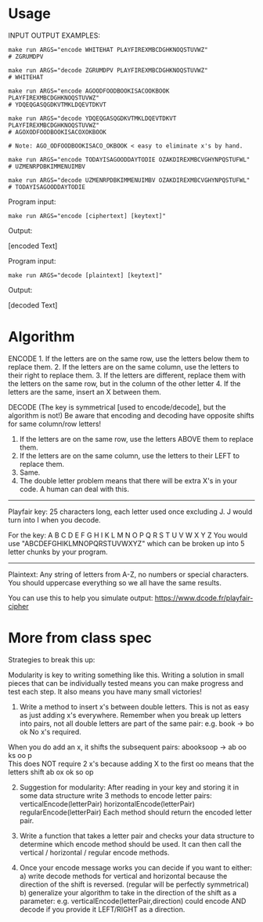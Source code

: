 # Usage
INPUT OUTPUT EXAMPLES:

    make run ARGS="encode WHITEHAT PLAYFIREXMBCDGHKNOQSTUVWZ"
    # ZGRUMDPV

    make run ARGS="decode ZGRUMDPV PLAYFIREXMBCDGHKNOQSTUVWZ"
    # WHITEHAT
    
    make run ARGS="encode AGOODFOODBOOKISACOOKBOOK PLAYFIREXMBCDGHKNOQSTUVWZ"
    # YDQEQGASQGDKVTMKLDQEVTDKVT

    make run ARGS="decode YDQEQGASQGDKVTMKLDQEVTDKVT PLAYFIREXMBCDGHKNOQSTUVWZ"
    # AGOXODFOODBOOKISACOXOKBOOK

    # Note: AGO_ODFOODBOOKISACO_OKBOOK < easy to eliminate x's by hand.

    make run ARGS="encode TODAYISAGOODDAYTODIE OZAKDIREXMBCVGHYNPQSTUFWL"
    # UZMENRPDBKIMMENUIMBV

    make run ARGS="decode UZMENRPDBKIMMENUIMBV OZAKDIREXMBCVGHYNPQSTUFWL"
    # TODAYISAGOODDAYTODIE


Program input:

    make run ARGS="encode [ciphertext] [keytext]"

Output:

[encoded Text]


Program input:

    make run ARGS="decode [plaintext] [keytext]"

Output:

[decoded Text]

# Algorithm

ENCODE
    1. If the letters are on the same row, use the letters below them to replace them.
    2. If the letters are on the same column, use the letters to their right to replace them.
    3. If the letters are different, replace them with the letters on the same row, but in the column of the other letter
    4. If the letters are the same, insert an X between them.

DECODE (The key is symmetrical [used to encode/decode], but the algorithm is not!)
Be aware that encoding and decoding have opposite shifts for same column/row letters!
 1. If the letters are on the same row, use the letters ABOVE them to replace them.
 2. If the letters are on the same column, use the letters to their LEFT to replace them.
 3. Same.
4. The double letter problem means that there will be extra X's in your code. A human can deal with this.

___
Playfair key: 25 characters long, each letter used once excluding J. J would turn into I when you decode. 

For the key:
A B C D E
F G H I K
L M N O P
Q R S T U
V W X Y Z
You would use "ABCDEFGHIKLMNOPQRSTUVWXYZ" which can be broken up into 5 letter chunks by your program.
___
Plaintext: Any string of letters from A-Z, no numbers or special characters. You should uppercase everything so we all have the same results. 


You can use this to help you simulate output:
https://www.dcode.fr/playfair-cipher 

# More from class spec

Strategies to break this up:

Modularity is key to writing something like this. Writing a solution in small pieces that can be individually tested means you can make progress and test each step. It also means you have many small victories!


1. Write a method to insert x's between double letters. This is not as easy as just adding x's everywhere. 
Remember when you break up letters into pairs, not all double letters are part of the same pair:
e.g.
book ->  bo  ok
No x's required.

When you do add an x, it shifts the subsequent pairs:
abooksoop -> ab oo ks oo p  
This does NOT require 2 x's because adding X to the first oo means that the letters shift
ab ox ok so op

2. Suggestion for modularity:  After reading in your key and storing it in some data structure write 3 methods to encode letter pairs:
verticalEncode(letterPair)
horizontalEncode(letterPair)
regularEncode(letterPair)
Each method should return the encoded letter pair.

3. Write a function that takes a letter pair and checks your data structure to determine which encode method should be used. It can then call the  vertical / horizontal / regular  encode methods.

4. Once your encode message works you can decide if you want to either:
a) write decode methods for vertical and horizontal because the direction of the shift is reversed. (regular will be perfectly symmetrical)
b) generalize your algorithm to take in the direction of the shift as a parameter:
    e.g. verticalEncode(letterPair,direction)  could encode AND decode if you provide it LEFT/RIGHT as a direction.